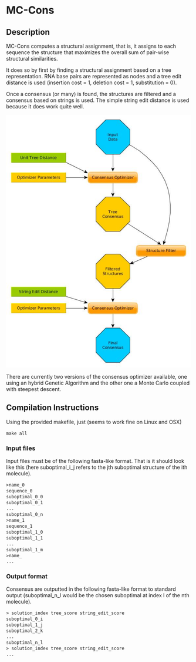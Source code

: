 # MC-Cons


## Description

MC-Cons computes a structural assignment, that is, it assigns to each sequence
the structure that maximizes the overall sum of pair-wise structural
similarities.


It does so by first by finding a structural assignment based on a tree
representation.
RNA base pairs are represented as nodes and a tree edit distance is used
(insertion cost = 1, deletion cost = 1, substitution = 0).

Once a consensus (or many) is found, the structures are filtered and a
consensus based on strings is used.
The simple string edit distance is used because it does work quite well.


![](doc/figs/mccons_flowchart.jpg)


There are currently two versions of the consensus optimizer available,
one using an hybrid Genetic Algorithm and the other one a Monte Carlo
coupled with steepest descent.


## Compilation Instructions

Using the provided makefile, just (seems to work fine on Linux and OSX)

```
make all
```


### Input files

Input files must be of the following fasta-like format.
That is it should look like this (here suboptimal\_i\_j
refers to the jth suboptimal structure of the ith molecule).

    >name_0
    sequence_0
    suboptimal_0_0
    suboptimal_0_1
    ...
    suboptimal_0_n
    >name_1
    sequence_1
    suboptimal_1_0
    suboptimal_1_1
    ...
    suboptimal_1_m
    >name_
    ...


### Output format

Consensus are outputted in the following fasta-like format to standard
output (suboptimal\_n\_l would be the chosen suboptimal at index l of
the nth molecule).

    > solution_index tree_score string_edit_score
    suboptimal_0_i
    suboptimal_1_j
    suboptimal_2_k
    ...
    suboptimal_n_l
    > solution_index tree_score string_edit_score
    ...

